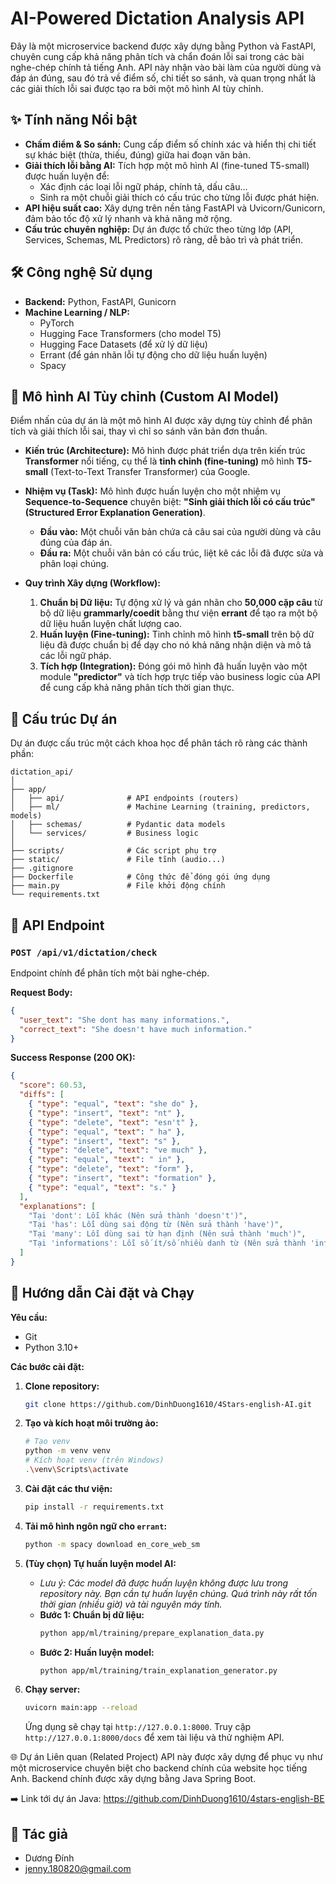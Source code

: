 # AI-Powered Dictation Analysis API

Đây là một microservice backend được xây dựng bằng Python và FastAPI, chuyên cung cấp khả năng phân tích và chẩn đoán lỗi sai trong các bài nghe-chép chính tả tiếng Anh. API này nhận vào bài làm của người dùng và đáp án đúng, sau đó trả về điểm số, chi tiết so sánh, và quan trọng nhất là các giải thích lỗi sai được tạo ra bởi một mô hình AI tùy chỉnh.

## ✨ Tính năng Nổi bật

* **Chấm điểm & So sánh:** Cung cấp điểm số chính xác và hiển thị chi tiết sự khác biệt (thừa, thiếu, đúng) giữa hai đoạn văn bản.
* **Giải thích lỗi bằng AI:** Tích hợp một mô hình AI (fine-tuned T5-small) được huấn luyện để:
    * Xác định các loại lỗi ngữ pháp, chính tả, dấu câu...
    * Sinh ra một chuỗi giải thích có cấu trúc cho từng lỗi được phát hiện.
* **API hiệu suất cao:** Xây dựng trên nền tảng FastAPI và Uvicorn/Gunicorn, đảm bảo tốc độ xử lý nhanh và khả năng mở rộng.
* **Cấu trúc chuyên nghiệp:** Dự án được tổ chức theo từng lớp (API, Services, Schemas, ML Predictors) rõ ràng, dễ bảo trì và phát triển.

## 🛠️ Công nghệ Sử dụng

* **Backend:** Python, FastAPI, Gunicorn
* **Machine Learning / NLP:**
    * PyTorch
    * Hugging Face Transformers (cho model T5)
    * Hugging Face Datasets (để xử lý dữ liệu)
    * Errant (để gán nhãn lỗi tự động cho dữ liệu huấn luyện)
    * Spacy

## 🧠 Mô hình AI Tùy chỉnh (Custom AI Model)

Điểm nhấn của dự án là một mô hình AI được xây dựng tùy chỉnh để phân tích và giải thích lỗi sai, thay vì chỉ so sánh văn bản đơn thuần.

* **Kiến trúc (Architecture):** Mô hình được phát triển dựa trên kiến trúc **Transformer** nổi tiếng, cụ thể là **tinh chỉnh (fine-tuning)** mô hình **T5-small** (Text-to-Text Transfer Transformer) của Google.

* **Nhiệm vụ (Task):** Mô hình được huấn luyện cho một nhiệm vụ **Sequence-to-Sequence** chuyên biệt: **"Sinh giải thích lỗi có cấu trúc" (Structured Error Explanation Generation)**.
    * **Đầu vào:** Một chuỗi văn bản chứa cả câu sai của người dùng và câu đúng của đáp án.
    * **Đầu ra:** Một chuỗi văn bản có cấu trúc, liệt kê các lỗi đã được sửa và phân loại chúng.

* **Quy trình Xây dựng (Workflow):**
    1.  **Chuẩn bị Dữ liệu:** Tự động xử lý và gán nhãn cho **50,000 cặp câu** từ bộ dữ liệu **grammarly/coedit** bằng thư viện **errant** để tạo ra một bộ dữ liệu huấn luyện chất lượng cao.
    2.  **Huấn luyện (Fine-tuning):** Tinh chỉnh mô hình **t5-small** trên bộ dữ liệu đã được chuẩn bị để dạy cho nó khả năng nhận diện và mô tả các lỗi ngữ pháp.
    3.  **Tích hợp (Integration):** Đóng gói mô hình đã huấn luyện vào một module **"predictor"** và tích hợp trực tiếp vào business logic của API để cung cấp khả năng phân tích thời gian thực.

## 📂 Cấu trúc Dự án

Dự án được cấu trúc một cách khoa học để phân tách rõ ràng các thành phần:
```
dictation_api/
│
├── app/
│   ├── api/              # API endpoints (routers)
│   ├── ml/               # Machine Learning (training, predictors, models)
│   ├── schemas/          # Pydantic data models
│   └── services/         # Business logic
│
├── scripts/              # Các script phụ trợ
├── static/               # File tĩnh (audio...)
├── .gitignore
├── Dockerfile            # Công thức để đóng gói ứng dụng
├── main.py               # File khởi động chính
└── requirements.txt
```

## 🚀 API Endpoint

### `POST /api/v1/dictation/check`

Endpoint chính để phân tích một bài nghe-chép.

**Request Body:**

```json
{
  "user_text": "She dont has many informations.",
  "correct_text": "She doesn't have much information."
}
```

**Success Response (200 OK):**

```json
{
  "score": 60.53,
  "diffs": [
    { "type": "equal", "text": "she do" },
    { "type": "insert", "text": "nt" },
    { "type": "delete", "text": "esn't" },
    { "type": "equal", "text": " ha" },
    { "type": "insert", "text": "s" },
    { "type": "delete", "text": "ve much" },
    { "type": "equal", "text": " in" },
    { "type": "delete", "text": "form" },
    { "type": "insert", "text": "formation" },
    { "type": "equal", "text": "s." }
  ],
  "explanations": [
    "Tại 'dont': Lỗi khác (Nên sửa thành 'doesn't')",
    "Tại 'has': Lỗi dùng sai động từ (Nên sửa thành 'have')",
    "Tại 'many': Lỗi dùng sai từ hạn định (Nên sửa thành 'much')",
    "Tại 'informations': Lỗi số ít/số nhiều danh từ (Nên sửa thành 'information')"
  ]
}
```

## 🏁 Hướng dẫn Cài đặt và Chạy

**Yêu cầu:**
* Git
* Python 3.10+

**Các bước cài đặt:**

1.  **Clone repository:**
    ```bash
    git clone https://github.com/DinhDuong1610/4Stars-english-AI.git
    ```

2.  **Tạo và kích hoạt môi trường ảo:**
    ```bash
    # Tạo venv
    python -m venv venv
    # Kích hoạt venv (trên Windows)
    .\venv\Scripts\activate
    ```

3.  **Cài đặt các thư viện:**
    ```bash
    pip install -r requirements.txt
    ```

4.  **Tải mô hình ngôn ngữ cho `errant`:**
    ```bash
    python -m spacy download en_core_web_sm
    ```

5.  **(Tùy chọn) Tự huấn luyện model AI:**
    * *Lưu ý: Các model đã được huấn luyện không được lưu trong repository này. Bạn cần tự huấn luyện chúng. Quá trình này rất tốn thời gian (nhiều giờ) và tài nguyên máy tính.*
    * **Bước 1: Chuẩn bị dữ liệu:**
        ```bash
        python app/ml/training/prepare_explanation_data.py
        ```
    * **Bước 2: Huấn luyện model:**
        ```bash
        python app/ml/training/train_explanation_generator.py
        ```

6.  **Chạy server:**
    ```bash
    uvicorn main:app --reload
    ```
    Ứng dụng sẽ chạy tại `http://127.0.0.1:8000`.
    Truy cập `http://127.0.0.1:8000/docs` để xem tài liệu và thử nghiệm API.

🌐 Dự án Liên quan (Related Project)
API này được xây dựng để phục vụ như một microservice chuyên biệt cho backend chính của website học tiếng Anh. Backend chính được xây dựng bằng Java Spring Boot.

➡️ Link tới dự án Java: https://github.com/DinhDuong1610/4stars-english-BE

## 👤 Tác giả

* Dương Đính
* jenny.180820@gmail.com